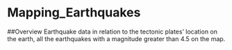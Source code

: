 # Mapping_Earthquakes

##Overview
Earthquake data in relation to the tectonic plates’ location on the earth, all the earthquakes with a magnitude greater than 4.5 on the map.
